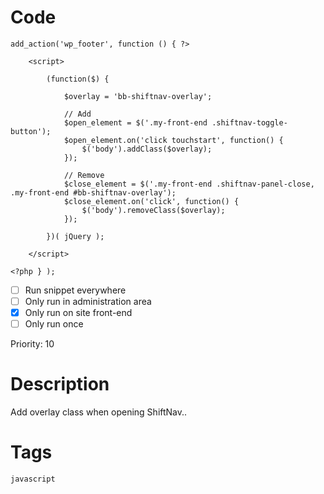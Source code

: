 # Code
```js+php
add_action('wp_footer', function () { ?>
    
    <script>
    
        (function($) {
            
            $overlay = 'bb-shiftnav-overlay';
            
            // Add
            $open_element = $('.my-front-end .shiftnav-toggle-button');
            $open_element.on('click touchstart', function() {
                $('body').addClass($overlay); 
            });
            
            // Remove
            $close_element = $('.my-front-end .shiftnav-panel-close, .my-front-end #bb-shiftnav-overlay');
            $close_element.on('click', function() {
                $('body').removeClass($overlay); 
            });
            
        })( jQuery );

    </script>
        
<?php } );
```

- [ ] Run snippet everywhere
- [ ] Only run in administration area
- [x] Only run on site front-end
- [ ] Only run once

Priority: 10

# Description
Add overlay class when opening ShiftNav..

# Tags
`javascript`